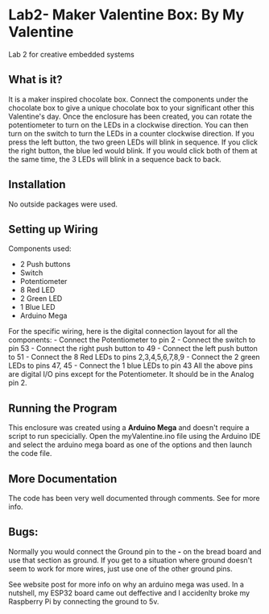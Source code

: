 # Lab2- Maker Valentine Box: By My Valentine
Lab 2 for creative embedded systems

## What is it?

It is a maker inspired chocolate box. Connect the components under the chocolate box to give a unique chocolate box to your significant other this Valentine's day.
Once the enclosure has been created, you can rotate the potentiometer to turn on the LEDs in a clockwise direction. You can then turn on the switch to turn the LEDs in a counter clockwise direction. If you press the left button, the two green LEDs will blink in sequence. If you click the right button, the blue led would blink. If you would click both of them at the same time, the 3 LEDs will blink in a sequence back to back.

## Installation 

No outside packages were used.


## Setting up Wiring
Components used:
  - 2 Push buttons
  - Switch 
  - Potentiometer
  - 8 Red LED
  - 2 Green LED
  - 1 Blue LED
  - Arduino Mega 

For the specific wiring, here is the digital connection layout for all the components:
    - Connect the Potentiometer to pin 2
    - Connect the switch to pin 53
    - Connect the right push button to 49
    - Connect the left push button to 51
    - Connect the 8 Red LEDs to pins 2,3,4,5,6,7,8,9
    - Connect the 2 green LEDs to pins 47, 45
    - Connect the 1 blue LEDs to pin 43
All the above pins are digital I/O pins except for the Potentiometer. It should be in the Analog pin 2.

## Running the Program
This enclosure was created using a **Arduino Mega** and doesn't require a script to run specicially. Open the myValentine.ino file using the Arduino IDE and select the arduino mega board as one of the options and then launch the code file.


## More Documentation

The code has been very well documented through comments. See for more info. 

## Bugs:

Normally you would connect the Ground pin to the **-** on the bread board and use that section as ground. If you get to a situation where ground doesn't seem to work for more wires, just use one of the other ground pins.

See website post for more info on why an arduino mega was used. In a nutshell, my ESP32 board came out deffective and I accidenlty broke my Raspberry Pi by connecting the ground to 5v. 
